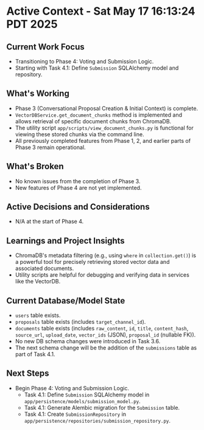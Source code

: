 # Active Context - Sat May 17 16:13:24 PDT 2025

## Current Work Focus
- Transitioning to Phase 4: Voting and Submission Logic.
- Starting with Task 4.1: Define `Submission` SQLAlchemy model and repository.

## What's Working
- Phase 3 (Conversational Proposal Creation & Initial Context) is complete.
- `VectorDBService.get_document_chunks` method is implemented and allows retrieval of specific document chunks from ChromaDB.
- The utility script `app/scripts/view_document_chunks.py` is functional for viewing these stored chunks via the command line.
- All previously completed features from Phase 1, 2, and earlier parts of Phase 3 remain operational.

## What's Broken
- No known issues from the completion of Phase 3.
- New features of Phase 4 are not yet implemented.

## Active Decisions and Considerations
- N/A at the start of Phase 4.

## Learnings and Project Insights
- ChromaDB's metadata filtering (e.g., using `where` in `collection.get()`) is a powerful tool for precisely retrieving stored vector data and associated documents.
- Utility scripts are helpful for debugging and verifying data in services like the VectorDB.

## Current Database/Model State
- `users` table exists.
- `proposals` table exists (includes `target_channel_id`).
- `documents` table exists (includes `raw_content`, `id`, `title`, `content_hash`, `source_url`, `upload_date`, `vector_ids` (JSON), `proposal_id` (nullable FK)).
- No new DB schema changes were introduced in Task 3.6.
- The next schema change will be the addition of the `submissions` table as part of Task 4.1.

## Next Steps
- Begin Phase 4: Voting and Submission Logic.
    - Task 4.1: Define `Submission` SQLAlchemy model in `app/persistence/models/submission_model.py`.
    - Task 4.1: Generate Alembic migration for the `Submission` table.
    - Task 4.1: Create `SubmissionRepository` in `app/persistence/repositories/submission_repository.py`.
